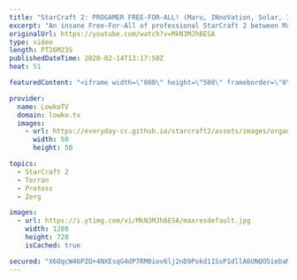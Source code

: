 ```yaml
---
title: "StarCraft 2: PROGAMER FREE-FOR-ALL! (Maru, INnoVation, Solar, Impact, Hurricane & Patience)"
excerpt: "An insane Free-For-All of professional StarCraft 2 between Maru, INnoVation, Solar, Impact, Hurricane and Patience. In this progamer FFA map objectives and rules are added to the game. At the start of the game players get a minute to choose a starting base. If they don't pick one, they get one automatically."
originalUrl: https://youtube.com/watch?v=MkN3MJh6ESA
type: video
length: PT26M23S
publishedDateTime: 2020-02-14T13:17:50Z
heat: 51

featuredContent: "<iframe width=\"800\" height=\"500\" frameborder=\"0\" src=\"https://www.youtube.com/embed/MkN3MJh6ESA\" allow=\"accelerometer; autoplay; encrypted-media; gyroscope; picture-in-picture\" allowfullscreen></iframe>"

provider:
  name: LowkoTV
  domain: lowko.tv
  images:
    - url: https://everyday-cc.github.io/starcraft2/assets/images/organizations/lowko.tv-50x50.jpg
      width: 50
      height: 50

topics:
  - StarCraft 2
  - Terran
  - Protoss
  - Zerg

images:
  - url: https://i.ytimg.com/vi/MkN3MJh6ESA/maxresdefault.jpg
    width: 1280
    height: 720
    isCached: true

secured: "X6OqcW46PZQ+4NXEsqG4dP7RM0iov6lj2nD9Pokd11SsP1dllA6UNQO5iebaMnnMDevcE2ywpzqYCkM3BLCjZF6nYrsX7ZaX+tZjuBHE/sYWso03OyVveahxYk0qgeQNzkg8eh0LYGVvSgiY4ky2mWrAs/3KS3ImUrhWg/t4W/TYYnYKHdrUHwa1t0ee1ly7IMrzIP77ar7WuQK6+vge8RKd1RHLrXJK3RHFfPp6hJf3DG5qypTQGoPXdRUYu+AuZSjmg7AmY2hOjrOan/HeI6JF2dsaCibSOnJId5rUcUlmJGz9LnUlRzRKpoCWFB2GwHHxl0jWaLVNN5l04BqAAkLAX02K4vBBgh/yZXOfVSNtqWj7T7CNwrCAWiergKeSVwmG6eIHIG4qDLkcQwu21jMlJoftijBu3GpVoRVqPckx57Tfn+vu3r/kZvldMLPp;HGS4EqE0TO1UuoyfwEORyw=="
---
```


